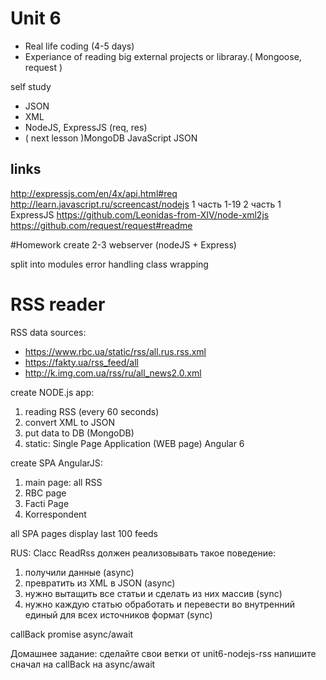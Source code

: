 # Unit 6
* Real life coding (4-5 days)
* Experiance of reading big external projects or libraray.( Mongoose, request )

self study
* JSON
* XML
* NodeJS, ExpressJS (req, res)
* ( next lesson )MongoDB JavaScript JSON

## links
http://expressjs.com/en/4x/api.html#req
http://learn.javascript.ru/screencast/nodejs
1 часть
1-19
2 часть
1 ExpressJS
https://github.com/Leonidas-from-XIV/node-xml2js
https://github.com/request/request#readme

#Homework
create 2-3 webserver (nodeJS + Express)

split into modules
error handling
class wrapping


# RSS reader

RSS data sources:
* https://www.rbc.ua/static/rss/all.rus.rss.xml
* https://fakty.ua/rss_feed/all
* http://k.img.com.ua/rss/ru/all_news2.0.xml

create NODE.js app:
1. reading RSS (every 60 seconds)
2. convert XML to JSON
2. put data to DB (MongoDB)
3. static: Single Page Application (WEB page) Angular 6 

create SPA AngularJS:

1) main page: all RSS 
2) RBC page
3) Facti Page
4) Korrespondent

all SPA pages display last 100 feeds


RUS:
Clacc ReadRss должен реализовывать такое поведение:
1) получили данные (async)
2) превратить из XML в JSON (async)
3) нужно вытащить все статьи и сделать из них массив (sync)
4) нужно каждую статью обработать и перевести во внутренний единый для всех источников формат (sync)

callBack
promise
async/await

Домашнее задание:
сделайте свои ветки от unit6-nodejs-rss
напишите сначал на callBack
на async/await
